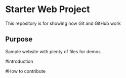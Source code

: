 ﻿# Starter Web Project

This repository is for showing how Git and GitHub work

## Purpose

Sample website with plenty of files for demos

#introduction

#How to contribute
